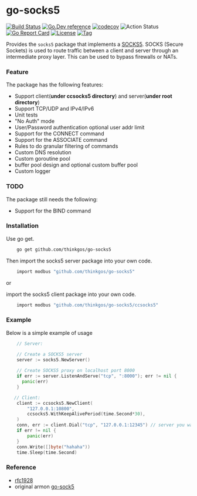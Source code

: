 # go-socks5 

[![Build Status](https://travis-ci.org/thinkgos/go-socks5.svg?branch=master)](https://travis-ci.org/thinkgos/go-socks5)
[![Go.Dev reference](https://img.shields.io/badge/go.dev-reference-blue?logo=go&logoColor=white)](https://pkg.go.dev/github.com/thinkgos/go-socks5?tab=doc)
[![codecov](https://codecov.io/gh/thinkgos/go-socks5/branch/master/graph/badge.svg)](https://codecov.io/gh/thinkgos/go-socks5)
![Action Status](https://github.com/thinkgos/go-socks5/workflows/Go/badge.svg)
[![Go Report Card](https://goreportcard.com/badge/github.com/thinkgos/go-socks5)](https://goreportcard.com/report/github.com/thinkgos/go-socks5)
[![License](https://img.shields.io/github/license/thinkgos/go-socks5)](https://github.com/thinkgos/go-socks5/raw/master/LICENSE)
[![Tag](https://img.shields.io/github/v/tag/thinkgos/go-socks5)](https://github.com/thinkgos/go-socks5/tags)

Provides the `socks5` package that implements a [SOCKS5](http://en.wikipedia.org/wiki/SOCKS).
SOCKS (Secure Sockets) is used to route traffic between a client and server through
an intermediate proxy layer. This can be used to bypass firewalls or NATs.

### Feature


The package has the following features:
- Support client(**under ccsocks5 directory**) and server(**under root directory**)
- Support TCP/UDP and IPv4/IPv6
- Unit tests
- "No Auth" mode
- User/Password authentication optional user addr limit
- Support for the CONNECT command
- Support for the ASSOCIATE command
- Rules to do granular filtering of commands
- Custom DNS resolution
- Custom goroutine pool
- buffer pool design and optional custom buffer pool
- Custom logger

### TODO

The package still needs the following:
- Support for the BIND command

### Installation

Use go get.
```bash
    go get github.com/thinkgos/go-socks5
```

Then import the socks5 server package into your own code.

```bash
    import modbus "github.com/thinkgos/go-socks5"
```

or  
 
import the socks5 client package into your own code.

```bash
    import modbus "github.com/thinkgos/go-socks5/ccsocks5"
```

### Example

Below is a simple example of usage


```go
    // Server: 

    // Create a SOCKS5 server
    server := socks5.NewServer()
    
    // Create SOCKS5 proxy on localhost port 8000
    if err := server.ListenAndServe("tcp", ":8000"); err != nil {
      panic(err)
    }
```

```go
   // Client: 
	client := ccsocks5.NewClient(
		"127.0.0.1:10800",
		ccsocks5.WithKeepAlivePeriod(time.Second*30),
	)
	conn, err := client.Dial("tcp", "127.0.0.1:12345") // server you want to visitor
	if err != nil {
		panic(err)
	}
	conn.Write([]byte("hahaha"))
	time.Sleep(time.Second)
```

### Reference
- [rfc1928](https://www.ietf.org/rfc/rfc1928.txt) 
- original armon [go-sock5](https://github.com/armon/go-socks5)  